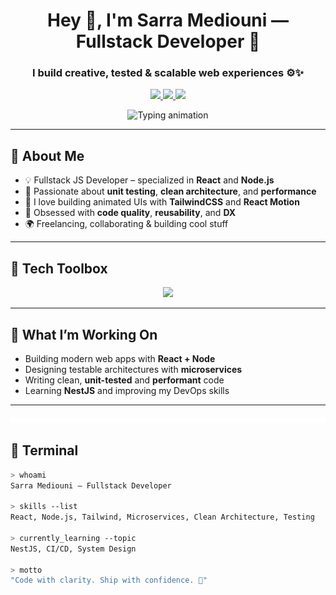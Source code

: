 <h1 align="center">Hey 👋, I'm Sarra Mediouni — Fullstack Developer 🚀</h1>
<h3 align="center">I build creative, tested & scalable web experiences ⚙️✨</h3>

<p align="center">
  <a href="mailto:mediounisarra99@gmail.com">
    <img src="https://img.shields.io/badge/Email-D14836?style=for-the-badge&logo=gmail&logoColor=white"/>
  </a>
  <a href="https://www.linkedin.com/in/sara-mediouni-726b87205/" target="_blank">
    <img src="https://img.shields.io/badge/LinkedIn-0A66C2?style=for-the-badge&logo=linkedin&logoColor=white"/>
  </a>
  <a href="https://github.com/Sara-Mediouni" target="_blank">
    <img src="https://img.shields.io/badge/GitHub-181717?style=for-the-badge&logo=github&logoColor=white"/>
  </a>
</p>

<p align="center">
  <img src="https://readme-typing-svg.herokuapp.com?font=Fira+Code&size=22&duration=3000&pause=1000&center=true&vCenter=true&width=450&lines=Full-Stack+Dev;Loves+Clean+Code+%26+Microservices;Frontend+With+Flair+%F0%9F%9A%80;Let's+Build+Something+Awesome!" alt="Typing animation" />
</p>

---

## 🧠 About Me

- 💡 Fullstack JS Developer – specialized in **React** and **Node.js** 
- 🧪 Passionate about **unit testing**, **clean architecture**, and **performance**
- 🎨 I love building animated UIs with **TailwindCSS** and **React Motion**
- 🔄 Obsessed with **code quality**, **reusability**, and **DX**
- 🌍 Freelancing, collaborating & building cool stuff  


---

## 🧰 Tech Toolbox

<p align="center">
  <img src="https://skillicons.dev/icons?i=react,nodejs,express,ts,js,mongodb,postgres,tailwind,vite,docker,git,angular,spring" />
</p>

---

## 🧪 What I’m Working On

- Building modern web apps with **React + Node**
- Designing testable architectures with **microservices**
- Writing clean, **unit-tested** and **performant** code
- Learning **NestJS** and improving my DevOps skills

---
![Calendrier annuel GitHub](https://github.com/Sara-Mediouni/Sara-Mediouni/blob/main/metrics.plugin.isocalendar.svg)

## 🧾 Terminal

```bash
> whoami
Sarra Mediouni — Fullstack Developer

> skills --list
React, Node.js, Tailwind, Microservices, Clean Architecture, Testing

> currently_learning --topic
NestJS, CI/CD, System Design

> motto
"Code with clarity. Ship with confidence. 🚀"
